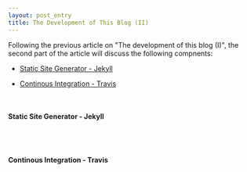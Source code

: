 ```yaml
---
layout: post_entry
title: The Development of This Blog (II)
---
```


Following the previous article on "The development of this blog (I)", the second part of the article will discuss the following compnents:

* [Static Site Generator - Jekyll](#static-site-generator)

* [Continous Integration - Travis](#continous-integration)


<br>

#### <a name="static-site-generator"></a>Static Site Generator - Jekyll

<br>

<br>

#### <a name="continous-integration"></a>Continous Integration - Travis

<br>